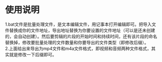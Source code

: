 # 使用说明
1.bat文件是批量处理文件，是文本编辑文件，用记事本打开编辑即可。把导入文件替换成你的文件地址，导出地址替换为你要设置的文件地址（可以是还未创建的，会自动创建）。然后要剪辑的片段的开始时间和持续时间，还有该片段的命名替换掉，修改要批量处理的文件数量和你要导出的文件类型（即修改后缀）。  
2.上面给出来导出为mp4文件和m4a文件格式，即视频和音频两种文件格式，其实就是修改一下后缀即可。
